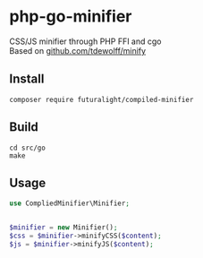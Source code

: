 # php-go-minifier
CSS/JS minifier through PHP FFI and cgo<br/>
Based on [github.com/tdewolff/minify](https://github.com/tdewolff/minify)
## Install
```console
composer require futuralight/compiled-minifier
```
## Build
```console
cd src/go
make
```
## Usage
```php
use CompliedMinifier\Minifier;


$minifier = new Minifier();
$css = $minifier->minifyCSS($content);
$js = $minifier->minifyJS($content);
```